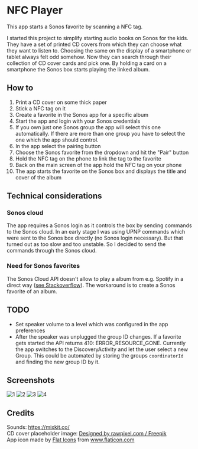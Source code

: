 # NFC Player

This app starts a Sonos favorite by scanning a NFC tag. 

I started this project to simplify starting audio books on Sonos for the kids. They have a set of printed CD covers from which they can choose what they want to listen to.
Choosing the same on the display of a smartphone or tablet always felt odd somehow. Now they can search through their collection of CD cover cards and pick one. By holding a card on a smartphone the Sonos box starts playing the linked album.

## How to

1. Print a CD cover on some thick paper
2. Stick a NFC tag on it
3. Create a favorite in the Sonos app for a specific album
4. Start the app and login with your Sonos credentials
5. If you own just one Sonos group the app will select this one automatically. If there are more than one group you have to select the one which the app should control.
6. In the app select the pairing button
7. Choose the Sonos favorite from the dropdown and hit the "Pair" button
8. Hold the NFC tag on the phone to link the tag to the favorite
9. Back on the main screen of the app hold the NFC tag on your phone
10. The app starts the favorite on the Sonos box and displays the title and cover of the album

## Technical considerations

### Sonos cloud

The app requires a Sonos login as it controls the box by sending commands to the Sonos cloud. 
In an early stage I was using UPNP commands which were sent to the Sonos box directly (no Sonos login necessary). But that turned out as too slow and too unstable. 
So I decided to send the commands through the Sonos cloud.

### Need for Sonos favorites

The Sonos Cloud API doesn't allow to play a album from e.g. Spotify in a direct way ([see Stackoverflow](https://stackoverflow.com/a/53733774/714965)). The workaround is to create a Sonos favorite of an album.

## TODO

- Set speaker volume to a level which was configured in the app preferences
- After the speaker was unplugged the group ID changes. If a favorite gets started the API returns 410: ERROR_RESOURCE_GONE. Currently the app switches to the DiscoveryActivity and let the user select a new Group. This could be automated by storing the groups `coordinatorId` and finding the new group ID by it.

## Screenshots
![1](https://user-images.githubusercontent.com/110982/122286942-b4756f00-cef0-11eb-8bba-fd8664c7ebbb.png)
![2](https://user-images.githubusercontent.com/110982/122286947-b5a69c00-cef0-11eb-9451-9c8a32f769f1.png)
![3](https://user-images.githubusercontent.com/110982/122286954-b6d7c900-cef0-11eb-82da-dd8f31f9e807.png)
![4](https://user-images.githubusercontent.com/110982/122286957-b808f600-cef0-11eb-8be8-68188e435e5c.png)


## Credits

Sounds: https://mixkit.co/  
CD cover placeholder image: [Designed by rawpixel.com / Freepik](http://www.freepik.com)  
App icon made by <a href="https://www.flaticon.com/authors/flat-icons" title="Flat Icons">Flat Icons</a> from <a href="https://www.flaticon.com/" title="Flaticon">www.flaticon.com</a></div>
